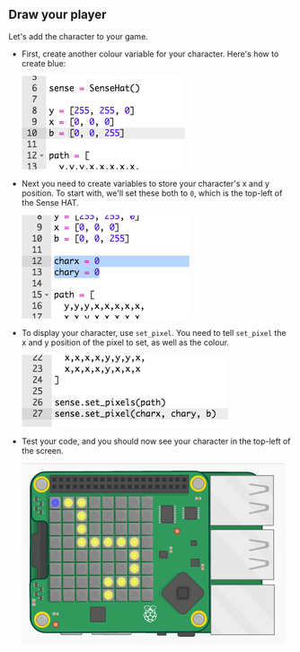 ## Draw your player

Let's add the character to your game.

+ First, create another colour variable for your character. Here's how to create blue:
    
    ![screenshot](images/tightrope-blue.png)

+ Next you need to create variables to store your character's x and y position. To start with, we'll set these both to `0`, which is the top-left of the Sense HAT.
    
    ![captura de tela](images/tightrope-xy.png)

+ To display your character, use `set_pixel`. You need to tell `set_pixel` the x and y position of the pixel to set, as well as the colour.
    
    ![captura de tela](images/tightrope-set-pixel.png)

+ Test your code, and you should now see your character in the top-left of the screen.
    
    ![captura de tela](images/tightrope-final.png)
